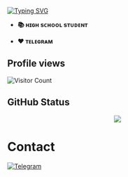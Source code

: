 

[![Typing SVG](https://readme-typing-svg.herokuapp.com/?lines=Welcome+to+My+GitHub+Profile)](https://git.io/typing-svg)

- **📚 ʜɪɢʜ sᴄʜᴏᴏʟ sᴛᴜᴅᴇɴᴛ**

- **❤️ ᴛᴇʟᴇɢʀᴀᴍ**

## Profile views

![Visitor Count](https://profile-counter.glitch.me/{Nihaal-TG}/count.svg)

## GitHub Status

<p align="center">

<img src="https://github-readme-stats.vercel.app/api?username=Nihaal-TG&theme=highcontrast" align="center">

</p>

# Contact

<p align="center">

<a href="https://t.me/Legend_BoyCC"><img alt="Telegram" src="https://img.shields.io/badge/Telegram-2CA5E0?style=for-the-badge&logo=telegram&logoColor=white"/></a>

</p>
